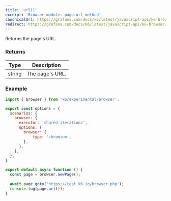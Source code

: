 ```yaml
---
title: 'url()'
excerpt: 'Browser module: page.url method'
canonicalUrl: https://grafana.com/docs/k6/latest/javascript-api/k6-browser/page/url/
redirect: https://grafana.com/docs/k6/latest/javascript-api/k6-browser/page/url/
---
```


Returns the page's URL.

### Returns

| Type                 | Description                                                                                     |
| ----                 | -----------                                                                                     |
| string               | The page's URL.                                              |

### Example

<CodeGroup labels={[]}>

```javascript
import { browser } from 'k6/experimental/browser';

export const options = {
  scenarios: {
    browser: {
      executor: 'shared-iterations',
      options: {
        browser: {
            type: 'chromium',
        },
      },
    },
  },
}

export default async function () {
  const page = browser.newPage();
  
  await page.goto('https://test.k6.io/browser.php');
  console.log(page.url());
}
```

</CodeGroup>